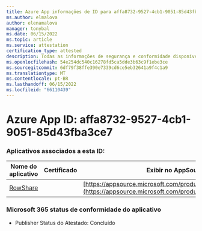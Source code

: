 ```yaml
---
title: Azure App informações de ID para affa8732-9527-4cb1-9051-85d43fba3ce7
ms.author: elmalova
author: elenamalova
manager: tonybal
ms.date: 06/15/2022
ms.topic: article
ms.service: attestation
certification_type: attested
description: Todas as informações de segurança e conformidade disponíveis para affa8732-9527-4cb1-9051-85d43fba3ce7.
ms.openlocfilehash: 54e254dc540c16278fd5ca5dde3b63c9f1ebe3ce
ms.sourcegitcommit: 6df79f38ffe390e7339cd6ce5eb32641a9f4c1a9
ms.translationtype: MT
ms.contentlocale: pt-BR
ms.lasthandoff: 06/15/2022
ms.locfileid: "66110439"
---
```

# <a name="azure-app-id-affa8732-9527-4cb1-9051-85d43fba3ce7"></a>Azure App ID: affa8732-9527-4cb1-9051-85d43fba3ce7


### <a name="apps-associated-with-this-id"></a>Aplicativos associados a esta ID:
| **Nome do aplicativo** | **Certificado** | **Exibir no AppSource** |
|--------------|---------------|-----------------------|
| [RowShare](../forward/WA200002567.md) |  | [https://appsource.microsoft.com/product/office/WA200002567](https://appsource.microsoft.com/product/office/WA200002567) |

### <a name="microsoft-365-app-compliance-status"></a>Microsoft 365 status de conformidade do aplicativo
- Publisher Status do Atestado: Concluído
